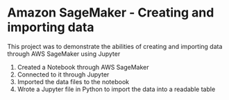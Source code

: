 # Amazon SageMaker - Creating and importing data 
This project was to demonstrate the abilities of creating and importing data through AWS SageMaker using Jupyter

1. Created a Notebook through AWS SageMaker
2. Connected to it through Jupyter
3. Imported the data files to the notebook
4. Wrote a Jupyter file in Python to import the data into a readable table
